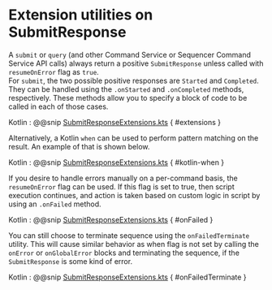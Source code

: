 # Extension utilities on SubmitResponse 

A `submit` or `query` (and other Command Service or Sequencer Command Service API calls) always return a positive `SubmitResponse`
unless called with `resumeOnError` flag as `true`.  
For `submit`, the two possible positive responses are `Started` and `Completed`.
They can be handled using the `.onStarted` and `.onCompleted` methods, respectively.
These methods allow you to specify a block of code to be called in each of those cases. 

Kotlin
: @@snip [SubmitResponseExtensions.kts](../../../../../../../examples/src/main/kotlin/esw/ocs/scripts/examples/paradox/SubmitResponseExtensions.kts) { #extensions }

Alternatively, a Kotlin `when` can be used to perform pattern matching on the result. An example of that is 
shown below.

Kotlin
: @@snip [SubmitResponseExtensions.kts](../../../../../../../examples/src/main/kotlin/esw/ocs/scripts/examples/paradox/SubmitResponseExtensions.kts) { #kotlin-when }

If you desire to handle errors manually on a per-command basis, the `resumeOnError` flag can be used. If this flag is set to true,
then script execution continues, and action is taken based on custom logic in script by using an `.onFailed` method.

Kotlin
: @@snip [SubmitResponseExtensions.kts](../../../../../../../examples/src/main/kotlin/esw/ocs/scripts/examples/paradox/SubmitResponseExtensions.kts) { #onFailed }


You can still choose to terminate sequence using the `onFailedTerminate` utility.
This will cause similar behavior as when flag is not set by calling the `onError` or `onGlobalError` blocks and terminating the sequence,
if the `SubmitResponse` is some kind of error.

Kotlin
: @@snip [SubmitResponseExtensions.kts](../../../../../../../examples/src/main/kotlin/esw/ocs/scripts/examples/paradox/SubmitResponseExtensions.kts) { #onFailedTerminate }
